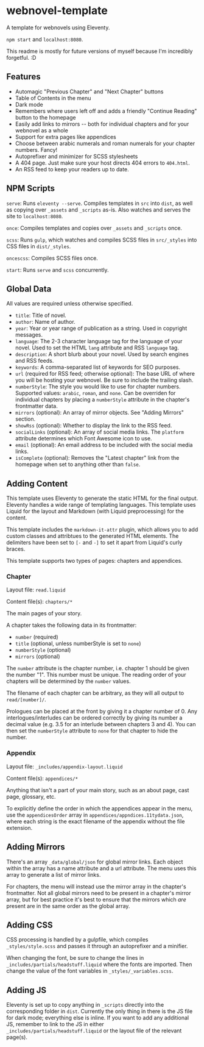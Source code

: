 # webnovel-template

A template for webnovels using Eleventy.

`npm start` and `localhost:8080`.

This readme is mostly for future versions of myself because I'm incredibly forgetful. :D

## Features

* Automagic "Previous Chapter" and "Next Chapter" buttons
* Table of Contents in the menu
* Dark mode
* Remembers where users left off and adds a friendly "Continue Reading" button to the homepage
* Easily add links to mirrors -- both for individual chapters and for your webnovel as a whole
* Support for extra pages like appendices
* Choose between arabic numerals and roman numerals for your chapter numbers. Fancy!
* Autoprefixer and minimizer for SCSS stylesheets
* A 404 page. Just make sure your host directs 404 errors to `404.html`.
* An RSS feed to keep your readers up to date.

## NPM Scripts

`serve`: Runs `eleventy --serve`. Compiles templates in `src` into `dist`, as well as copying over `_assets` and `_scripts` as-is. Also watches and serves the site to `localhost:8080`.

`once`: Compiles templates and copies over `_assets` and `_scripts` once.

`scss`: Runs `gulp`, which watches and compiles SCSS files in `src/_styles` into CSS files in `dist/_styles`.

`oncescss`: Compiles SCSS files once.

`start`: Runs `serve` and `scss` concurrently.

## Global Data

All values are required unless otherwise specified.

* `title`: Title of novel.
* `author`: Name of author.
* `year`: Year or year range of publication as a string. Used in copyright messages.
* `language`: The 2-3 character language tag for the language of your novel. Used to set the HTML `lang` attribute and RSS `language` tag.
* `description`: A short blurb about your novel. Used by search engines and RSS feeds.
* `keywords`: A comma-separated list of keywords for SEO purposes.
* `url` (required for RSS feed; otherwise optional): The base URL of where you will be hosting your webnovel. Be sure to include the trailing slash.
* `numberStyle`: The style you would like to use for chapter numbers. Supported values: `arabic`, `roman`, and `none`. Can be overriden for individual chapters by placing a `numberStyle` attribute in the chapter's frontmatter data.
* `mirrors` (optional): An array of mirror objects. See "Adding Mirrors" section.
* `showRss` (optional): Whether to display the link to the RSS feed.
* `socialLinks` (optional): An array of social media links. The `platform` attribute determines which Font Awesome icon to use.
* `email` (optional): An email address to be included with the social media links.
* `isComplete` (optional): Removes the "Latest chapter" link from the homepage when set to anything other than `false`.

## Adding Content

This template uses Eleventy to generate the static HTML for the final output. Eleventy handles a wide range of templating languages. This template uses Liquid for the layout and Markdown (with Liquid preprocessing) for the content.

This template includes the `markdown-it-attr` plugin, which allows you to add custom classes and attribtues to the generated HTML elements. The delimiters have been set to `[-` and `-]` to set it apart from Liquid's curly braces.

This template supports two types of pages: chapters and appendices.

### Chapter

Layout file: `read.liquid`

Content file(s): `chapters/*`

The main pages of your story.

A chapter takes the following data in its frontmatter:
* `number` (required)
* `title` (optional, unless numberStyle is set to `none`)
* `numberStyle` (optional)
* `mirrors` (optional)

The `number` attribute is the chapter number, i.e. chapter 1 should be given the number "1". This number must be unique. The reading order of your chapters will be determined by the `number` values.

The filename of each chapter can be arbitrary, as they will all output to `read/[number]/`.

Prologues can be placed at the front by giving it a chapter number of 0. Any interlogues/interludes can be ordered correctly by giving its number a decimal value (e.g. 3.5 for an interlude between chapters 3 and 4). You can then set the `numberStyle` attribute to `none` for that chapter to hide the number.

### Appendix

Layout file: `_includes/appendix-layout.liquid`

Content file(s): `appendices/*`

Anything that isn't a part of your main story, such as an about page, cast page, glossary, etc.

To explicitly define the order in which the appendices appear in the menu, use the `appendicesOrder` array in `appendices/appndices.11tydata.json`, where each string is the exact filename of the appendix without the file extension.

## Adding Mirrors

There's an array `_data/global/json` for global mirror links. Each object within the array has a name attribute and a url attribute. The menu uses this array to generate a list of mirror links.

For chapters, the menu will instead use the mirror array in the chapter's frontmatter. Not all global mirrors need to be present in a chapter's mirror array, but for best practice it's best to ensure that the mirrors which *are* present are in the same order as the global array.

## Adding CSS

CSS processing is handled by a gulpfile, which compiles `_styles/style.scss` and passes it through an autoprefixer and a minifier.

When changing the font, be sure to change the lines in `_includes/partials/headstuff.liquid` where the fonts are imported. Then change the value of the font variables in `_styles/_variables.scss`.

## Adding JS

Eleventy is set up to copy anything in `_scripts` directly into the corresponding folder in `dist`. Currently the only thing in there is the JS file for dark mode; everything else is inline. If you want to add any additional JS, remember to link to the JS in either `_includes/partials/headstuff.liquid` or the layout file of the relevant page(s).
